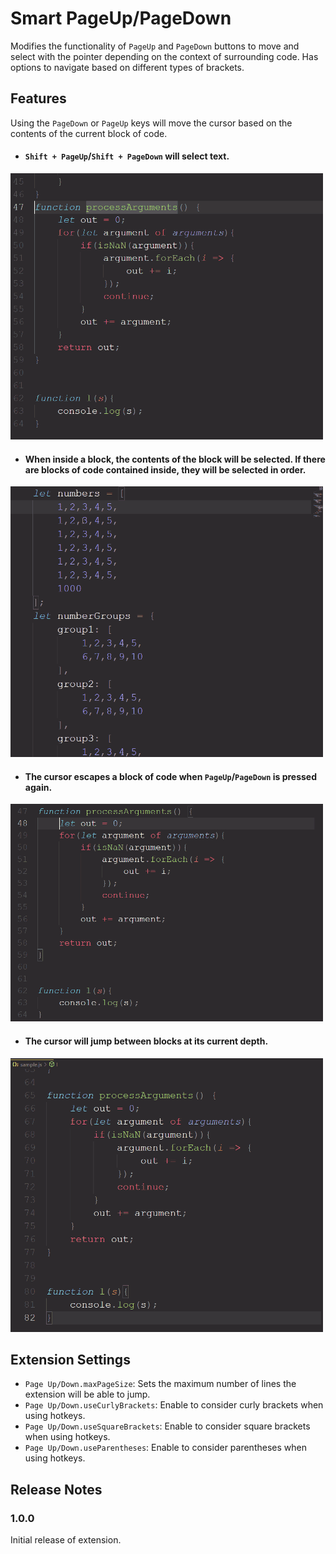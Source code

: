 # Smart PageUp/PageDown

Modifies the functionality of `PageUp` and `PageDown` buttons to move and select with the pointer depending on the context of surrounding code. Has options to navigate based on different types of brackets.

## Features

Using the `PageDown` or `PageUp` keys will move the cursor based on the contents of the current block of code.  


* #### `Shift + PageUp`/`Shift + PageDown` will select text.  
![selecting text](images/selection.gif)

* #### When inside a block, the contents of the block will be selected. If there are blocks of code contained inside, they will be selected in order.   
![selecting in a code block](images/inner.gif)

* #### The cursor escapes a block of code when `PageUp`/`PageDown` is pressed again.  
![escaping a block](images/escape.gif)

* #### The cursor will jump between blocks at its current depth.  
![jumping between blocks](images/samedepth.gif)

## Extension Settings

* `Page Up/Down.maxPageSize`: Sets the maximum number of lines the extension will be able to jump.
* `Page Up/Down.useCurlyBrackets`: Enable to consider curly brackets when using hotkeys.
* `Page Up/Down.useSquareBrackets`: Enable to consider square brackets when using hotkeys.
* `Page Up/Down.useParentheses`: Enable to consider parentheses when using hotkeys.


## Release Notes

### 1.0.0

Initial release of extension.
